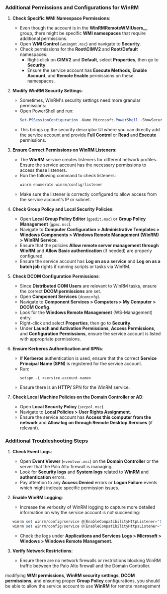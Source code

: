 

### Additional Permissions and Configurations for WinRM

1. **Check Specific WMI Namespace Permissions**:
   - Even though the account is in the **WinRMRemoteWMIUsers__** group, there might be specific **WMI namespaces** that require additional permissions.
   - Open **WMI Control** (`wmimgmt.msc`) and navigate to **Security**.
   - Check permissions for the **Root\CIMV2** and **Root\Default** namespaces:
     - Right-click on **CIMV2** and **Default**, select **Properties**, then go to **Security**.
     - Ensure the service account has **Execute Methods**, **Enable Account**, and **Remote Enable** permissions on these namespaces.
   
2. **Modify WinRM Security Settings**:
   - Sometimes, WinRM's security settings need more granular permissions:
   - Open PowerShell and run:
     ```powershell
     Set-PSSessionConfiguration -Name Microsoft.PowerShell -ShowSecurityDescriptorUI
     ```
   - This brings up the security descriptor UI where you can directly add the service account and provide **Full Control** or **Read** and **Execute** permissions.

3. **Ensure Correct Permissions on WinRM Listeners**:
   - The **WinRM** service creates listeners for different network profiles. Ensure the service account has the necessary permissions to access these listeners.
   - Run the following command to check listeners:
     ```powershell
     winrm enumerate winrm/config/listener
     ```
   - Make sure the listener is correctly configured to allow access from the service account’s IP or subnet.

4. **Check Group Policy and Local Security Policies**:
   - Open **Local Group Policy Editor** (`gpedit.msc`) or **Group Policy Management** (`gpmc.msc`).
   - Navigate to **Computer Configuration > Administrative Templates > Windows Components > Windows Remote Management (WinRM) > WinRM Service**.
   - Ensure that the policies **Allow remote server management through WinRM** and **Allow Basic authentication** (if needed) are properly configured.
   - Ensure the service account has **Log on as a service** and **Log on as a batch job** rights if running scripts or tasks via WinRM.

5. **Check DCOM Configuration Permissions**:
   - Since **Distributed COM Users** are relevant to WinRM tasks, ensure the correct **DCOM permissions** are set.
   - Open **Component Services** (`dcomcnfg`).
   - Navigate to **Component Services > Computers > My Computer > DCOM Config**.
   - Look for the **Windows Remote Management** (WS-Management) entry.
   - Right-click and select **Properties**, then go to **Security**.
   - Under **Launch and Activation Permissions**, **Access Permissions**, and **Configuration Permissions**, ensure the service account is listed with appropriate permissions.

6. **Ensure Kerberos Authentication and SPNs**:
   - If **Kerberos** authentication is used, ensure that the correct **Service Principal Name (SPN)** is registered for the service account.
   - Run:
     ```shell
     setspn -L <service-account-name>
     ```
   - Ensure there is an **HTTP/<hostname>** SPN for the WinRM service.

7. **Check Local Machine Policies on the Domain Controller or AD**:
   - Open **Local Security Policy** (`secpol.msc`).
   - Navigate to **Local Policies > User Rights Assignment**.
   - Ensure the service account has **Access this computer from the network** and **Allow log on through Remote Desktop Services** (if relevant).

### Additional Troubleshooting Steps

1. **Check Event Logs**:
   - Open **Event Viewer** (`eventvwr.msc`) on the **Domain Controller** or the server that the Palo Alto firewall is managing.
   - Look for **Security logs** and **System logs** related to **WinRM** and **authentication** errors.
   - Pay attention to any **Access Denied** errors or **Logon Failure** events which might indicate specific permission issues.

2. **Enable WinRM Logging**:
   - Increase the verbosity of WinRM logging to capture more detailed information on why the service account is not succeeding:
   ```powershell
   winrm set winrm/config/service @{EnableCompatibilityHttpListener="true"}
   winrm set winrm/config/service @{EnableCompatibilityHttpsListener="true"}
   ```
   - Check the logs under **Applications and Services Logs > Microsoft > Windows > Windows Remote Management**.

3. **Verify Network Restrictions**:
   - Ensure there are no network firewalls or restrictions blocking WinRM traffic between the Palo Alto firewall and the Domain Controller.

 modifying **WMI permissions**, **WinRM security settings**, **DCOM permissions**, and ensuring proper **Group Policy** configurations, you should be able to allow the service account to use **WinRM** for remote management
